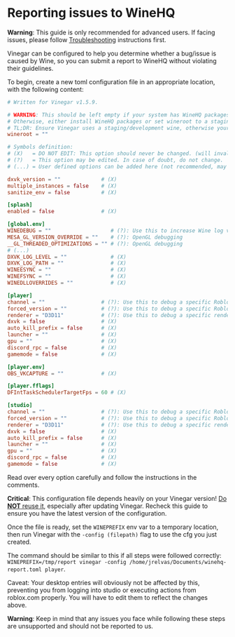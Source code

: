 # Reporting issues to WineHQ

**Warning**: This guide is only recommended for advanced users. If facing issues, please follow [Troubleshooting](./index.md) instructions first.

Vinegar can be configured to help you determine whether a bug/issue is caused by Wine, so you can submit a report to WineHQ without violating their guidelines.

To begin, create a new toml configuration file in an appropriate location, with the following content:

```toml
# Written for Vinegar v1.5.9.

# WARNING: This should be left empty if your system has WineHQ packages installed (https://wiki.winehq.org/Download).
# Otherwise, either install WineHQ packages or set wineroot to a staging/development wine's path.
# TL;DR: Ensure Vinegar uses a staging/development wine, otherwise your report is INVALID.
wineroot = ""

# Symbols definition:
# (X)   = DO NOT EDIT: This option should never be changed. (will invalidate all reports)
# (?)   = This option may be edited. In case of doubt, do not change.
# (...) = User defined options can be added here (not recommended, may invalidate your report)

dxvk_version = ""             # (X)
multiple_instances = false    # (X)
sanitize_env = false          # (X)

[splash]
enabled = false               # (X)

[global.env]
WINEDEBUG = ""                   # (?): Use this to increase Wine log verbosity.
MESA_GL_VERSION_OVERRIDE = ""    # (?): OpenGL debugging
__GL_THREADED_OPTIMIZATIONS = "" # (?): OpenGL debugging
# (...)
DXVK_LOG_LEVEL = ""              # (X)
DXVK_LOG_PATH = ""               # (X)
WINEESYNC = ""                   # (X)
WINEFSYNC = ""                   # (X)
WINEDLLOVERRIDES = ""            # (X)

[player]
channel = ""                  # (?): Use this to debug a specific Roblox version.
forced_version = ""           # (?): Use this to debug a specific Roblox version.
renderer = "D3D11"            # (?): Use this to debug a specific renderer. (D3D11 will use Wine's built-in D3D opengl conversion.)
dxvk = false                  # (X)
auto_kill_prefix = false      # (X)
launcher = ""                 # (X)
gpu = ""                      # (X)
discord_rpc = false           # (X)
gamemode = false              # (X)

[player.env]
OBS_VKCAPTURE = ""            # (X)

[player.fflags]
DFIntTaskSchedulerTargetFps = 60 # (X)

[studio]
channel = ""                  # (?): Use this to debug a specific Roblox version.
forced_version = ""           # (?): Use this to debug a specific Roblox version.
renderer = "D3D11"            # (?): Use this to debug a specific renderer. (D3D11 will use Wine's built-in D3D opengl conversion.)
dxvk = false                  # (X)
auto_kill_prefix = false      # (X)
launcher = ""                 # (X)
gpu = ""                      # (X)
discord_rpc = false           # (X)
gamemode = false              # (X)

```

Read over every option carefully and follow the instructions in the comments.

**Critical**: This configuration file depends heavily on your Vinegar version! <u>Do **NOT** reuse it</u>, especially after updating Vinegar. Recheck this guide to ensure you have the latest version of the configuration.

Once the file is ready, set the `WINEPREFIX` env var to a temporary location, then run Vinegar with the `-config (filepath)` flag to use the cfg you just created.

The command should be similar to this if all steps were followed correctly: `WINEPREFIX=/tmp/report vinegar -config /home/jrelvas/Documents/winehq-report.toml player`.

Caveat: Your desktop entries will obviously not be affected by this, preventing you from logging into studio or executing actions from roblox.com properly. You will have to edit them to reflect the changes above.

**Warning**: Keep in mind that any issues you face while following these steps are unsupported and should not be reported to us.
